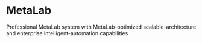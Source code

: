 # MetaLab
Professional MetaLab system with MetaLab-optimized scalable-architecture and enterprise intelligent-automation capabilities
